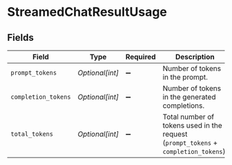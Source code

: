 # StreamedChatResultUsage


## Fields

| Field                                                                               | Type                                                                                | Required                                                                            | Description                                                                         | Example                                                                             |
| ----------------------------------------------------------------------------------- | ----------------------------------------------------------------------------------- | ----------------------------------------------------------------------------------- | ----------------------------------------------------------------------------------- | ----------------------------------------------------------------------------------- |
| `prompt_tokens`                                                                     | *Optional[int]*                                                                     | :heavy_minus_sign:                                                                  | Number of tokens in the prompt.                                                     | 5                                                                                   |
| `completion_tokens`                                                                 | *Optional[int]*                                                                     | :heavy_minus_sign:                                                                  | Number of tokens in the generated completions.                                      | 7                                                                                   |
| `total_tokens`                                                                      | *Optional[int]*                                                                     | :heavy_minus_sign:                                                                  | Total number of tokens used in the request (`prompt_tokens` + `completion_tokens`). | 12                                                                                  |